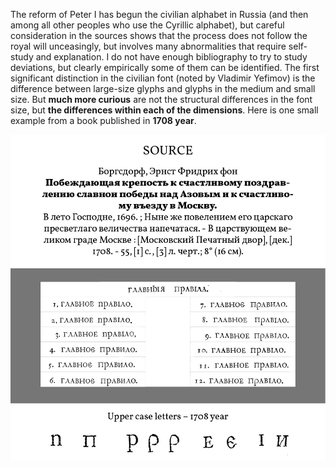 The reform of Peter I has begun the civilian alphabet in Russia (and then among all other peoples who use the Cyrillic alphabet), but careful consideration in the sources shows that the process does not follow the royal will unceasingly, but involves many abnormalities that require self-study and explanation. I do not have enough bibliography to try to study deviations, but clearly empirically some of them can be identified. The first significant distinction in the civilian font (noted by Vladimir Yefimov) is the difference between large-size glyphs and glyphs in the medium and small size. But **much more curious** are not the structural differences in the font size, but **the differences within each of the dimensions**. Here is one small example from a book published in **1708 year**.

<img src="https://github.com/StefanPeev/Grazhdanskiy-Shrift/blob/master/images/GrazhdanskiyShrift_07.jpg" />
